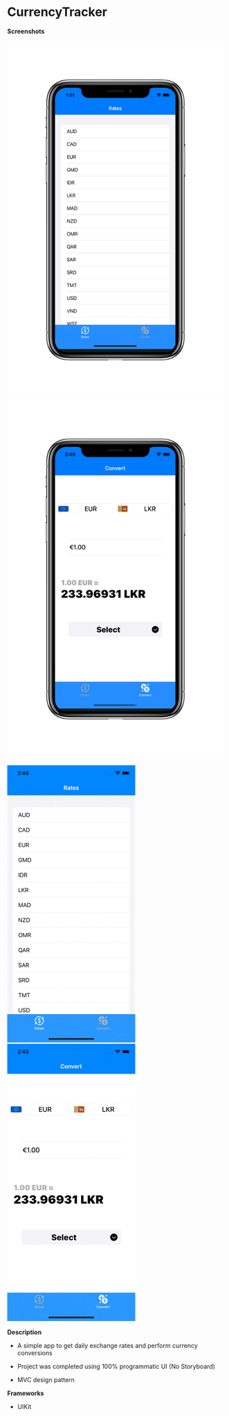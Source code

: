 # CurrencyTracker

**Screenshots**

<img src="Screenshots/rates-screen.png" width="500">

<img src="Screenshots/convert-screen.png" width="500">

![](Screenshots/rates.gif)    ![](Screenshots/convert.gif)   

**Description**

* A simple app to get daily exchange rates and perform currency conversions

* Project was completed using 100% programmatic UI (No Storyboard)

* MVC design pattern


**Frameworks**

* UIKit
